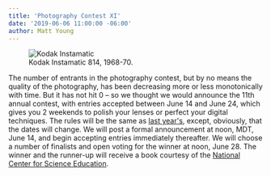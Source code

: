 ```yaml
---
title: 'Photography Contest XI'
date: '2019-06-06 11:00:00 -06:00'
author: Matt Young
---
```

<figure>
<img src="{{ site.baseurl }}/uploads/2019/IMG_2385_Instamatic_600.jpg" alt="Kodak Instamatic"/>
<figcaption>Kodak Instamatic 814, 1968-70.
</figcaption>
</figure>

The number of entrants in the photography contest, but by no means the quality of the photography, has been decreasing more or less monotonically with time. But it has not hit 0 – so we thought we would announce the 11th annual contest, with entries accepted between June 14 and June 24, which gives you 2 weekends to polish your lenses or perfect your digital techniques. The rules will be the same as <a href="https://pandasthumb.org/archives/2018/06/photography-contest-x.html">last year's</a>, except, obviously, that the dates will change. We will post a formal announcement at noon, MDT, June 14, and begin accepting entries immediately thereafter. We will choose a number of finalists and open voting for the winner at noon, June 28. The winner and the runner-up will receive a book courtesy of the <a href="https://ncse.com/">National Center for Science Education</a>.
